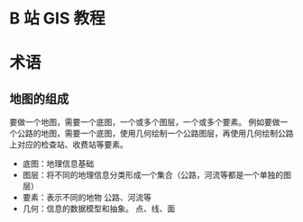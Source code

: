 # B 站 GIS 教程

# 术语

## 地图的组成

要做一个地图，需要一个底图，一个或多个图层，一个或多个要素。
例如要做一个公路的地图，需要一个底图，使用几何绘制一个公路图层，再使用几何绘制公路上对应的检查站、收费站等要素。

- 底图：地理信息基础
- 图层：将不同的地理信息分类形成一个集合（公路，河流等都是一个单独的图层）
- 要素：表示不同的地物 公路、河流等
- 几何：信息的数据模型和抽象。 点、线、面
